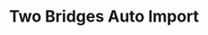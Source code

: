 ---
title: "Two Bridges Auto Import"
url: /santo-domingo-este/two-bridges-auto-import/
shop: Autohaus
---